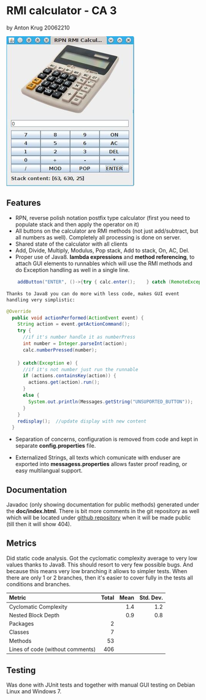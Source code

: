 RMI calculator - CA 3
========================
 by Anton Krug 20062210


![screenshot](https://raw.githubusercontent.com/truhlikfredy/assignments-y4-rmiCalc/master/images/shot.jpg?token=ABC5ibMQvOPnGcloC4eL2gnPqDZVDKhhks5YSou8wA%3D%3D)

Features
--------

* RPN, reverse polish notation postfix type calculator (first you need to populate stack and then apply the operator on it)
* All buttons on the calculator are RMI methods (not just add/subtract, but all numbers as well). Completely all processing is done on server.
* Shared state of the calculator with all clients
* Add, Divide, Multiply, Modulus, Pop stack, Add to stack, On, AC, Del.
* Proper use of Java8. **lambda expressions** and **method referencing**, to attach GUI elements to runnables which will use the RMI methods and do Exception handling as well in a single line.
```java
	addButton("ENTER", ()->{try { calc.enter();    } catch (RemoteException e) {throw new UncheckedIOException(e);}});
```
	Thanks to Java8 you can do more with less code, makes GUI event handling very simplistic:
```java
@Override
  public void actionPerformed(ActionEvent event) {
    String action = event.getActionCommand();
    try {
      //if it's number handle it as numberPress
      int number = Integer.parseInt(action);
      calc.numberPressed(number);
     
    } catch(Exception e) {
      //if it's not number just run the runnable
      if (actions.containsKey(action)) {
        actions.get(action).run();      
      }
      else {
        System.out.println(Messages.getString("UNSUPORTED_BUTTON"));
      }
    }
    redisplay();  //update display with new content
  }
```

* Separation of concerns, configuration is removed from code and kept in separate **config.properties** file.

* Externalized Strings, all texts which comunicate with enduser are exported into **messagess.properties** allows faster proof reading, or easy multilangual support.

Documentation
-------------

Javadoc (only showing documentation for public methods) generated under the **doc/index.html**. There is bit more comments in the git repository as well which will be located under [github repository](https://github.com/truhlikfredy/assignments-y4-rmiCalc) when it will be made public (till then it will show 404).

Metrics
-------

Did static code analysis. Got the cyclomatic complexity average to very low values thanks to Java8. This should resort to very few possible bugs. And because this means very low branching it allows to simpler tests. When there are only 1 or 2 branches, then it's easier to cover fully in the tests all conditions and branches. 

Metric                           | Total  | Mean  | Std. Dev.  
:--------------------------------| ------:| -----:| ----------:
Cyclomatic Complexity            |        |   1.4 |        1.2
Nested Block Depth               |        |   0.9 |        0.8
Packages                         |      2 |       |            
Classes                          |      7 |       |            
Methods                          |     53 |       |            
Lines of code (without comments) |    406 |       |   


Testing
-------
Was done with JUnit tests and together with manual GUI testing on Debian Linux and Windows 7. 
  
